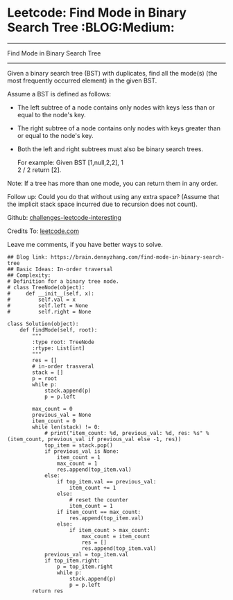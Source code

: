 # Leetcode: Find Mode in Binary Search Tree     :BLOG:Medium:


---

Find Mode in Binary Search Tree  

---

Given a binary search tree (BST) with duplicates, find all the mode(s) (the most frequently occurred element) in the given BST.  

Assume a BST is defined as follows:  
-   The left subtree of a node contains only nodes with keys less than or equal to the node's key.
-   The right subtree of a node contains only nodes with keys greater than or equal to the node's key.
-   Both the left and right subtrees must also be binary search trees.

    For example:
    Given BST [1,null,2,2],
       1
        \
         2
        /
       2
    return [2].

Note: If a tree has more than one mode, you can return them in any order.  

Follow up: Could you do that without using any extra space? (Assume that the implicit stack space incurred due to recursion does not count).  

Github: [challenges-leetcode-interesting](https://github.com/DennyZhang/challenges-leetcode-interesting/tree/master/find-mode-in-binary-search-tree)  

Credits To: [leetcode.com](https://leetcode.com/problems/find-mode-in-binary-search-tree/description/)  

Leave me comments, if you have better ways to solve.  

    ## Blog link: https://brain.dennyzhang.com/find-mode-in-binary-search-tree
    ## Basic Ideas: In-order traversal
    ## Complexity:
    # Definition for a binary tree node.
    # class TreeNode(object):
    #     def __init__(self, x):
    #         self.val = x
    #         self.left = None
    #         self.right = None
    
    class Solution(object):
        def findMode(self, root):
            """
            :type root: TreeNode
            :rtype: List[int]
            """
            res = []
            # in-order trasveral
            stack = []
            p = root
            while p:
                stack.append(p)
                p = p.left
    
            max_count = 0
            previous_val = None
            item_count = 0
            while len(stack) != 0:
                # print("item_count: %d, previous_val: %d, res: %s" % (item_count, previous_val if previous_val else -1, res))
                top_item = stack.pop()
                if previous_val is None:
                    item_count = 1
                    max_count = 1
                    res.append(top_item.val)
                else:
                    if top_item.val == previous_val:
                        item_count += 1
                    else:
                        # reset the counter
                        item_count = 1
                    if item_count == max_count:
                        res.append(top_item.val)
                    else:
                        if item_count > max_count:
                            max_count = item_count
                            res = []
                            res.append(top_item.val)
                previous_val = top_item.val
                if top_item.right:
                    p = top_item.right
                    while p:
                        stack.append(p)
                        p = p.left
            return res